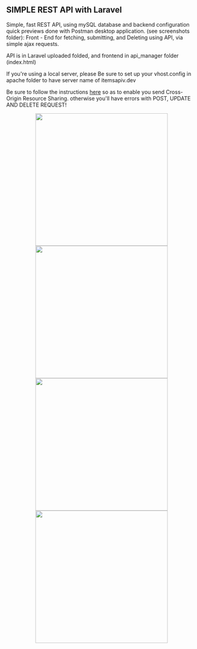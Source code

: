 
## SIMPLE REST API with Laravel

Simple, fast REST API, using mySQL database and backend configuration quick previews done with Postman desktop application. (see screenshots folder):
Front - End for fetching,  submitting, and Deleting using API, via simple ajax requests.


API is in Laravel uploaded folded, and frontend in api_manager folder (index.html)

If you're using a local server, please Be sure to set up your vhost.config in apache folder to
have server name of itemsapiv.dev

Be sure to follow the instructions <a href="https://github.com/barryvdh/laravel-cors">here</a>
so as to enable you send Cross-Origin Resource Sharing. otherwise you'll have errors with POST, UPDATE AND DELETE REQUEST!
<p align="center">

  <img src="screenshot/backend_1" width="350"/>
  <img src="screenshot/backend_2" width="350"/>
  <img src="screenshot/backend_3" width="350"/>
  <img src="screenshot/frontend" width="350"/>

</p>
